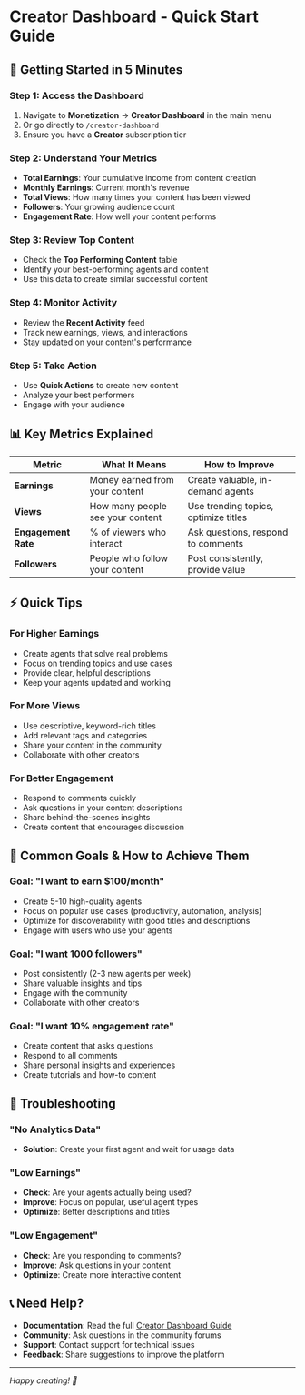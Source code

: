 # Creator Dashboard - Quick Start Guide

## 🚀 Getting Started in 5 Minutes

### Step 1: Access the Dashboard
1. Navigate to **Monetization** → **Creator Dashboard** in the main menu
2. Or go directly to `/creator-dashboard`
3. Ensure you have a **Creator** subscription tier

### Step 2: Understand Your Metrics
- **Total Earnings**: Your cumulative income from content creation
- **Monthly Earnings**: Current month's revenue
- **Total Views**: How many times your content has been viewed
- **Followers**: Your growing audience count
- **Engagement Rate**: How well your content performs

### Step 3: Review Top Content
- Check the **Top Performing Content** table
- Identify your best-performing agents and content
- Use this data to create similar successful content

### Step 4: Monitor Activity
- Review the **Recent Activity** feed
- Track new earnings, views, and interactions
- Stay updated on your content's performance

### Step 5: Take Action
- Use **Quick Actions** to create new content
- Analyze your best performers
- Engage with your audience

## 📊 Key Metrics Explained

| Metric | What It Means | How to Improve |
|--------|---------------|----------------|
| **Earnings** | Money earned from your content | Create valuable, in-demand agents |
| **Views** | How many people see your content | Use trending topics, optimize titles |
| **Engagement Rate** | % of viewers who interact | Ask questions, respond to comments |
| **Followers** | People who follow your content | Post consistently, provide value |

## ⚡ Quick Tips

### For Higher Earnings
- Create agents that solve real problems
- Focus on trending topics and use cases
- Provide clear, helpful descriptions
- Keep your agents updated and working

### For More Views
- Use descriptive, keyword-rich titles
- Add relevant tags and categories
- Share your content in the community
- Collaborate with other creators

### For Better Engagement
- Respond to comments quickly
- Ask questions in your content descriptions
- Share behind-the-scenes insights
- Create content that encourages discussion

## 🎯 Common Goals & How to Achieve Them

### Goal: "I want to earn $100/month"
- Create 5-10 high-quality agents
- Focus on popular use cases (productivity, automation, analysis)
- Optimize for discoverability with good titles and descriptions
- Engage with users who use your agents

### Goal: "I want 1000 followers"
- Post consistently (2-3 new agents per week)
- Share valuable insights and tips
- Engage with the community
- Collaborate with other creators

### Goal: "I want 10% engagement rate"
- Create content that asks questions
- Respond to all comments
- Share personal insights and experiences
- Create tutorials and how-to content

## 🚨 Troubleshooting

### "No Analytics Data"
- **Solution**: Create your first agent and wait for usage data

### "Low Earnings"
- **Check**: Are your agents actually being used?
- **Improve**: Focus on popular, useful agent types
- **Optimize**: Better descriptions and titles

### "Low Engagement"
- **Check**: Are you responding to comments?
- **Improve**: Ask questions in your content
- **Optimize**: Create more interactive content

## 📞 Need Help?

- **Documentation**: Read the full [Creator Dashboard Guide](./CREATOR_DASHBOARD.md)
- **Community**: Ask questions in the community forums
- **Support**: Contact support for technical issues
- **Feedback**: Share suggestions to improve the platform

---

*Happy creating! 🎨*
